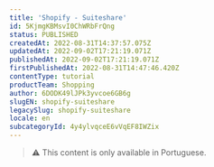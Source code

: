 ```yaml
---
title: 'Shopify - Suiteshare'
id: 5KjmgKBMsvI0ChWRbFrQng
status: PUBLISHED
createdAt: 2022-08-31T14:37:57.075Z
updatedAt: 2022-09-02T17:21:19.071Z
publishedAt: 2022-09-02T17:21:19.071Z
firstPublishedAt: 2022-08-31T14:47:46.420Z
contentType: tutorial
productTeam: Shopping
author: 6DODK49lJPk3yvcoe6GB6g
slugEN: shopify-suiteshare
legacySlug: shopify-suiteshare
locale: en
subcategoryId: 4y4ylvqceE6vVqEF8IWZix
---
```


> ⚠️ This content is only available in Portuguese.
